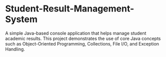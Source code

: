 # Student-Result-Management-System
A simple Java-based console application that helps manage student academic results. This project demonstrates the use of core Java concepts such as Object-Oriented Programming, Collections, File I/O, and Exception Handling.  
